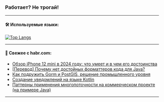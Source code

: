 ### Работает? Не трогай!

---
<!--
#### 🛠️ Technical stack:

![Java](https://img.shields.io/badge/Java-informational?logo=Oracle&style=flat&logoColor=white&color=FF4500)
![Kotlin](https://img.shields.io/badge/Kotlin-informational?logo=Kotlin&style=flat&logoColor=white&color=774D97)
![TS](https://img.shields.io/badge/TypeScript-informational?logo=typeScript&style=flat&logoColor=black&color=017acc)
![Python](https://img.shields.io/badge/Python-informational?logo=Python&style=flat&logoColor=black&color=ffdd54) <br>
![Spring](https://img.shields.io/badge/Spring-informational?logo=Spring&style=flat&logoColor=white&color=6DB33F) 
![SpringBoot](https://img.shields.io/badge/SpringBoot-informational?logo=SpringBoot&style=flat&logoColor=white&color=6DB33F)
![Nest](https://img.shields.io/badge/NestJS-informational?logo=NestJS&style=flat&logoColor=white&color=E0234E) 
![NodeJS](https://img.shields.io/badge/NodeJS-informational?logo=node.js&style=flat&logoColor=white&color=70A760)<br>
![PostgreSQL](https://img.shields.io/badge/PostgreSQL-informational?logo=PostgreSQL&style=flat&logoColor=white&color=DAA520)
![MongoDB](https://img.shields.io/badge/MongoDB-informational?logo=MongoDB&style=flat&logoColor=white&color=870000)
![Apache](https://img.shields.io/badge/Apache-informational?logo=apache&style=flat&logoColor=white&color=f74e28)

___ 
-->

#### 🛠️ Используемые языки:

[![Top Langs](https://github-readme-stats-u2qms2cxw-advtsettinggmailcoms-projects.vercel.app/api/top-langs/?username=zloylis&langs_count=10&hide_title=true&title_color=e6edf3&size_weight=0.5&count_weight=0.5&layout=compact&hide_progress=true&hide_border=true&theme=dracula)](https://github.com/zloylis)

<!---


####  :octocat:&nbsp;&nbsp; Статистика:

![GitHub stats](https://github-readme-stats-u2qms2cxw-advtsettinggmailcoms-projects.vercel.app/api?username=zloylis&show_icons=true&hide_border=true&theme=dracula&title_color=e6edf3&include_all_commits=true&count_private=true&hide_rank=false&hide_title=true&rank_icon=github)
-->
---

#### 💬 Свежее с habr.com:

<!-- BLOG-POST-LIST:START -->
- [Обзор iPhone 12 mini в 2024 году: что умеет и в чем его достоинства](https://habr.com/ru/articles/847076/?utm_source=habrahabr&utm_medium=rss&utm_campaign=847076)
- [[Перевод] Почему нет достойных форматтеров кода для Java?](https://habr.com/ru/companies/spring_aio/articles/846278/?utm_source=habrahabr&utm_medium=rss&utm_campaign=846278)
- [Как подружить Gorm и PostGIS, решение промышленного уровня](https://habr.com/ru/articles/847048/?utm_source=habrahabr&utm_medium=rss&utm_campaign=847048)
- [Создание уведомлений на языке Kotlin](https://habr.com/ru/articles/847020/?utm_source=habrahabr&utm_medium=rss&utm_campaign=847020)
- [Паттерны применения многопоточности на коммерческом проекте &lpar;на примере Java&rpar;](https://habr.com/ru/articles/838402/?utm_source=habrahabr&utm_medium=rss&utm_campaign=838402)
<!-- BLOG-POST-LIST:END -->

---

